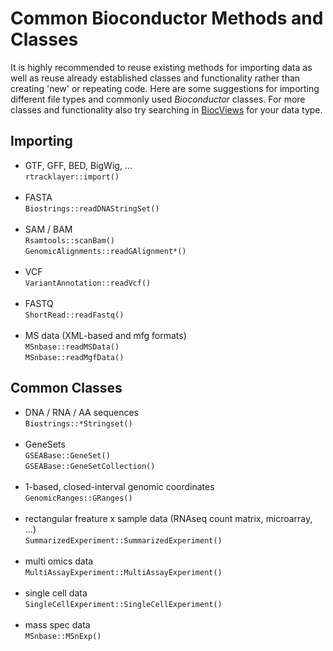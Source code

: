 # Common Bioconductor Methods and Classes

It is highly recommended to reuse existing methods for importing data as well as
reuse already established classes and functionality rather than creating 'new'
or repeating code. Here are some suggestions for importing different file types
and commonly used _Bioconductor_ classes. For more classes and functionality
also try searching in
[BiocViews](http://bioconductor.org/packages/release/BiocViews.html#___Software)
for your data type.

## Importing

+ GTF, GFF, BED, BigWig, ...<br><code>rtracklayer::import()</code><br><br>
+ FASTA<br><code>Biostrings::readDNAStringSet()</code><br><br>
+ SAM / BAM<br><code>Rsamtools::scanBam()</code><br><code>GenomicAlignments::readGAlignment*()</code><br><br>
+ VCF<br><code>VariantAnnotation::readVcf()</code><br><br>
+ FASTQ<br><code>ShortRead::readFastq()</code><br><br>
+ MS data (XML-based and mfg formats)<br><code>MSnbase::readMSData()</code><br><code>MSnbase::readMgfData()</code>


## Common Classes

+ DNA / RNA / AA sequences<br><code>Biostrings::*Stringset()</code><br><br>
+ GeneSets<br><code>GSEABase::GeneSet()</code><br><code>GSEABase::GeneSetCollection()</code><br><br>
+ 1-based, closed-interval genomic coordinates<br><code>GenomicRanges::GRanges()</code><br><br>
+ rectangular freature x sample data (RNAseq count matrix, microarray, ...)<br><code>SummarizedExperiment::SummarizedExperiment()</code><br><br>
+ multi omics data<br><code>MultiAssayExperiment::MultiAssayExperiment()</code><br><br>
+ single cell data<br><code>SingleCellExperiment::SingleCellExperiment()</code><br><br>
+ mass spec data<br><code>MSnbase::MSnExp()</code>
